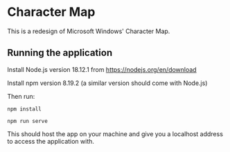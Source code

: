 # Character Map

This is a redesign of Microsoft Windows' Character Map.

## Running the application

Install Node.js version 18.12.1 from https://nodejs.org/en/download

Install npm version 8.19.2 (a similar version should come with Node.js)

Then run:
```
npm install
```

```
npm run serve
```

This should host the app on your machine and give you a localhost address to access the application with.

